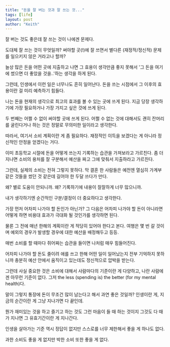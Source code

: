 ```yaml
---
title: "돈을 잘 버는 것과 잘 쓰는 것..."
tags: [life]
layout: post
author: "Keith"
---
```


잘 버는 것도 좋은데 잘 쓰는 것이 나에겐 문제다. 

도대체 잘 쓰는 것이 무엇일까? 써야할 곳(!)에 잘 쓰면서 별다른 (재정적/정신적) 문제를 일으키지 않은 거라고나 할까?

늘상 많은 돈을 어떤 곳에 지출하고 나면 그 효용이 생각만큼 좋지 못해서 '그 돈을 여기에 썼으면 더 좋았을 것을..'하는 생각을 하게 된다.

그런데, 인생에서 이런 일은 너무나도 흔히 일어난다. 돈을 쓰는 시점에서 그 이후의 효용이란 걸 미리 예측하기 힘들다. 

나는 돈을 현재의 생각으로 최고의 효과를 볼 수 있는 곳에 쓰게 된다. 지금 당장 생각하기에 가장 필요하거나 가장 가지고 싶은 것에 쓰게 된다.

두 번째는 어쩔 수 없이 써야할 곳에 쓰게 된다. 어쩔 수 없는 것에 대해서도 괜히 잔머리를 굴린다거나 하는 것은 정말로 무의미한 일이라고 생각한다. 

따라서, 여기서 소비 계획이란 게 좀 필요하다. 재정적인 이득을 보겠다는 게 아니라 정신적인 안정을 얻겠다는 거다.

이미 초등학교 시절에 돈을 어떻게 쓰는지 기록하는 습관을 가져보라고 가르친다. 좀 더 지나면 소비의 용처를 잘 구분해서 예산을 짜고 그에 맞춰서 지출하라고 가르친다.

그런데, 실제의 소비는 전혀 그렇지 못하다. 막 결혼 한 사람들은 예전엔 열심히 가계부 같은 것들을 썼던 것 같은데 길어야 한 두달 쓰다가 만다. 

왜? 별로 도움이 안되니까. 왜? 기록하기에 내용이 잘잘하게 너무 많으니까. 

내가 생각하기엔 순간적인 구분/결정이 더 중요하다고 생각한다. 

가장 먼저 어차피 나가야 할 돈인가 아닌가? 그 다음은 어차피 나가야 할 돈이 아니라면 어떻게 하면 비용대 효과가 극대화 될 것인가를 생각하면 된다. 

물론 그 전에 매년 한해의 계획이란 게 적당히 있어야 한다고 본다. 여행은 몇 번 갈 것이며 예외의 경우가 발생할 경우에 대한 예산을 배정해두고 등등.

매번 소비를 할 때마다 쥐어짜는 습관을 들이면 나처럼 매우 힘들어진다. 

어차피 나가야 할 돈도 줄이려 애를 쓰고 한해 어떤 일이 일어났는지 전부 기억하지 못하니까 충분히 예산 안에서 움직이고 있는데도 정신적으로 압박을 받는다.

그런데 사실 중요한 것은 소비에 대해서 사람마다의 기준이란 게 다양하고, 나란 사람에겐 아무런 기준이 없다. 그저 the less (spending is) the better (for my mental health)다. 

말이 그렇지 통장에 돈이 무조건 많이 남는다고 해서 과연 좋은 것일까? 인생이란 게, 지금의 순간이란 게 그냥 지나가면 다 끝인데.

뭔가 재미있는 것을 하고 즐기고 하는 것도 그런 마음이 들 때 하는 것이지 그것도 다 때가 지나면 그 유효기간이란 게 지나간다. 

인생을 살아가는 기준 역시 정답이 없지만 스스로를 너무 제한해서 좋을 게 하나도 없다. 

과한 소비도 좋을 게 없지만 박한 소비 또한 좋을 게 없다.
